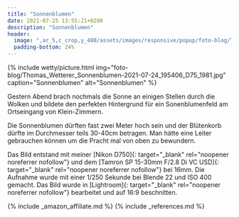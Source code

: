 ```yaml
---
title: "Sonnenblumen"
date: 2021-07-25 13:55:21+0200
description: "Sonnenblumen"
header:
  image: ",ar_5,c_crop,y_480/assets/images/responsive/popup/foto-blog/Thomas_Wetterer_Sonnenblumen-2021-07-24_195406_D75_1981.jpg"
  padding-bottom: 24%
---
```

{% include wetty/picture.html img="foto-blog/Thomas_Wetterer_Sonnenblumen-2021-07-24_195406_D75_1981.jpg" caption="Sonnenblumen" alt="Sonnenblumen" %}

Gestern Abend brach nochmals die Sonne an einigen Stellen durch die Wolken und bildete den perfekten Hintergrund für ein Sonenblumenfeld am Ortseingang von Klein-Zimmern.

Die Sonnenblumen dürften fast zwei Meter hoch sein und der Blütenkorb dürfte im Durchmesser teils 30-40cm betragen. Man hätte eine Leiter gebrauchen können um die Pracht mal von oben zu bewundern.

Das Bild entstand mit meiner [Nikon D750]{: target="_blank" rel="noopener noreferrer nofollow"} und dem [Tamron SP 15-30mm F/2.8 Di VC USD]{: target="_blank" rel="noopener noreferrer nofollow"} bei 16mm. Die Aufnahme wurde mit einer 1/250 Sekunde bei Blende 22 und ISO 400 gemacht. Das Bild wurde in [Lightroom]{: target="_blank" rel="noopener noreferrer nofollow"} bearbeitet und auf 16:9 beschnitten.


{% include _amazon_affiliate.md %}
{% include _references.md %}
